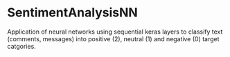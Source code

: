 # SentimentAnalysisNN

Application of neural networks using sequential keras layers to classify text (comments, messages) into positive (2), neutral (1) and negative (0) target catgories.

